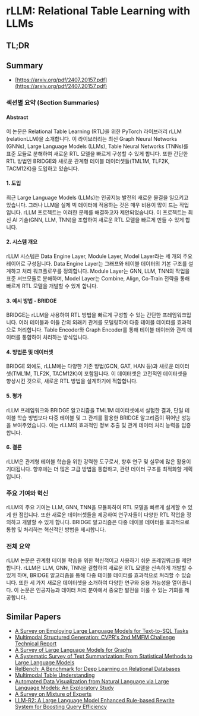 # rLLM: Relational Table Learning with LLMs
## TL;DR
## Summary
- [https://arxiv.org/pdf/2407.20157.pdf](https://arxiv.org/pdf/2407.20157.pdf)

### 섹션별 요약 (Section Summaries)

#### Abstract
이 논문은 Relational Table Learning (RTL)을 위한 PyTorch 라이브러리 rLLM (relationLLM)을 소개합니다. 이 라이브러리는 최신 Graph Neural Networks (GNNs), Large Language Models (LLMs), Table Neural Networks (TNNs)를 표준 모듈로 분해하여 새로운 RTL 모델을 빠르게 구성할 수 있게 합니다. 또한 간단한 RTL 방법인 BRIDGE와 새로운 관계형 테이블 데이터셋들(TML1M, TLF2K, TACM12K)을 도입하고 있습니다.

#### 1. 도입
최근 Large Language Models (LLMs)는 인공지능 발전의 새로운 물결을 일으키고 있습니다. 그러나 LLM을 실제 빅 데이터에 적용하는 것은 매우 비용이 많이 드는 작업입니다. rLLM 프로젝트는 이러한 문제를 해결하고자 제안되었습니다. 이 프로젝트는 최신 AI 기술(GNN, LLM, TNN)을 조합하여 새로운 RTL 모델을 빠르게 만들 수 있게 합니다.

#### 2. 시스템 개요
rLLM 시스템은 Data Engine Layer, Module Layer, Model Layer라는 세 개의 주요 레이어로 구성됩니다. Data Engine Layer는 그래프와 테이블 데이터의 기본 구조를 설계하고 처리 워크플로우를 정의합니다. Module Layer는 GNN, LLM, TNN의 작업을 표준 서브모듈로 분해하며, Model Layer는 Combine, Align, Co-Train 전략을 통해 빠르게 RTL 모델을 개발할 수 있게 합니다.

#### 3. 예시 방법 - BRIDGE
BRIDGE는 rLLM을 사용하여 RTL 방법을 빠르게 구성할 수 있는 간단한 프레임워크입니다. 여러 테이블과 이들 간의 외래키 관계를 모델링하여 다중 테이블 데이터를 효과적으로 처리합니다. Table Encoder와 Graph Encoder를 통해 테이블 데이터와 관계 데이터를 통합하여 처리하는 방식입니다.

#### 4. 방법론 및 데이터셋
BRIDGE 외에도, rLLM에는 다양한 기존 방법(GCN, GAT, HAN 등)과 새로운 데이터셋(TML1M, TLF2K, TACM12K)이 포함됩니다. 이 데이터셋은 고전적인 데이터셋을 향상시킨 것으로, 새로운 RTL 방법을 설계하기에 적합합니다.

#### 5. 평가
rLLM 프레임워크와 BRIDGE 알고리즘을 TML1M 데이터셋에서 실험한 결과, 단일 테이블 학습 방법보다 다중 테이블 및 그 관계를 활용한 BRIDGE 알고리즘이 뛰어난 성능을 보여주었습니다. 이는 rLLM의 효과적인 정보 추출 및 관계 데이터 처리 능력을 입증합니다.

#### 6. 결론
rLLM은 관계형 테이블 학습을 위한 강력한 도구로서, 향후 연구 및 실무에 많은 활용이 기대됩니다. 향후에는 더 많은 고급 방법을 통합하고, 관련 데이터 구조를 최적화할 계획입니다.

### 주요 기여와 혁신
rLLM의 주요 기여는 LLM, GNN, TNN을 모듈화하여 RTL 모델을 빠르게 설계할 수 있게 한 점입니다. 또한 새로운 데이터셋들을 제공하여 연구자들이 다양한 RTL 작업을 정의하고 개발할 수 있게 합니다. BRIDGE 알고리즘은 다중 테이블 데이터를 효과적으로 통합 및 처리하는 혁신적인 방법을 제시합니다.

### 전체 요약
rLLM 논문은 관계형 테이블 학습을 위한 혁신적이고 사용하기 쉬운 프레임워크를 제안합니다. rLLM은 LLM, GNN, TNN을 결합하여 새로운 RTL 모델을 신속하게 개발할 수 있게 하며, BRIDGE 알고리즘을 통해 다중 테이블 데이터를 효과적으로 처리할 수 있습니다. 또한 세 가지 새로운 데이터셋을 소개하여 다양한 연구와 응용 가능성을 열어줍니다. 이 논문은 인공지능과 데이터 처리 분야에서 중요한 발전을 이룰 수 있는 기회를 제공합니다.

## Similar Papers
- [A Survey on Employing Large Language Models for Text-to-SQL Tasks](2407.15186.md)
- [Multimodal Structured Generation: CVPR's 2nd MMFM Challenge Technical Report](2406.11403.md)
- [A Survey of Large Language Models for Graphs](2405.08011.md)
- [A Systematic Survey of Text Summarization: From Statistical Methods to Large Language Models](2406.11289.md)
- [RelBench: A Benchmark for Deep Learning on Relational Databases](2407.20060.md)
- [Multimodal Table Understanding](2406.08100.md)
- [Automated Data Visualization from Natural Language via Large Language Models: An Exploratory Study](2404.17136.md)
- [A Survey on Mixture of Experts](2407.06204.md)
- [LLM-R2: A Large Language Model Enhanced Rule-based Rewrite System for Boosting Query Efficiency](2404.12872.md)

